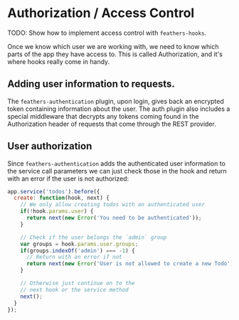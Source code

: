 # Authorization / Access Control

TODO: Show how to implement access control with `feathers-hooks`.

Once we know which user we are working with, we need to know which parts of the app they have access to. This is called Authorization, and it's where hooks really come in handy.

## Adding user information to requests.
The `feathers-authentication` plugin, upon login, gives back an encrypted token containing information about the user.  The auth plugin also includes a special middleware that decrypts any tokens coming found in the Authorization header of requests that come through the REST provider.

## User authorization
Since `feathers-authentication` adds the authenticated user information to the service call parameters we can just check those in the hook and return with an error if the user is not authorized:

```js
app.service('todos').before({
  create: function(hook, next) {
    // We only allow creating todos with an authenticated user
    if(!hook.params.user) {
      return next(new Error('You need to be authenticated'));
    }

    // Check if the user belongs the `admin` group
    var groups = hook.params.user.groups;
    if(groups.indexOf('admin') === -1) {
      // Return with an error if not
      return next(new Error('User is not allowed to create a new Todo'));
    }

    // Otherwise just continue on to the
    // next hook or the service method
    next();
  }
});
```
